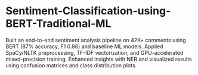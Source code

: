 # Sentiment-Classification-using-BERT-Traditional-ML
Built an end-to-end sentiment analysis pipeline on 42K+ comments using BERT (87% accuracy, F1 0.86) and baseline ML models. Applied SpaCy/NLTK preprocessing, TF-IDF vectorization, and GPU-accelerated mixed-precision training. Enhanced insights with NER and visualized results using confusion matrices and class distribution plots.
